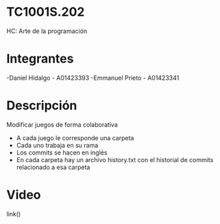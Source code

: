 # TC1001S.202
HC: Arte de la programación

# Integrantes 
-Daniel Hidalgo - A01423393
-Emmanuel Prieto - A01423341

# Descripción 
Modificar juegos de forma colaborativa
- A cada juego le corresponde una carpeta
- Cada uno trabaja en su rama
- Los commits se hacen en inglés 
- En cada carpeta hay un archivo history.txt con el historial de commits relacionado a esa carpeta
# Video
link()
